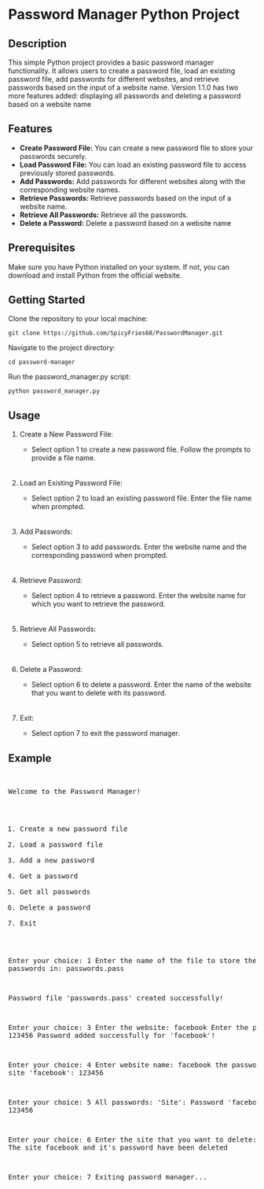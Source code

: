 <h1>Password Manager Python Project</h1>
<h2>Description</h2>
This simple Python project provides a basic password manager functionality. It allows users to create a password file, load an existing password file, add passwords for different websites, and retrieve passwords based on the input of a website name.
Version 1.1.0 has two more features added: displaying all passwords and deleting a password based on a website name
<h2>Features</h2>
<ul>

<li><b>Create Password File:</b> You can create a new password file to store your passwords securely.</li>

<li><b>Load Password File:</b> You can load an existing password file to access previously stored passwords.</li>

<li><b>Add Passwords:</b> Add passwords for different websites along with the corresponding website names.</li>

<li><b>Retrieve Passwords:</b> Retrieve passwords based on the input of a website name.</li>

<li><b>Retrieve All Passwords:</b> Retrieve all the passwords.</li>

<li><b>Delete a Password:</b> Delete a password based on a website name</li>

</ul>

<h2>Prerequisites</h2>
Make sure you have Python installed on your system. If not, you can download and install Python from the official website.

<h2>Getting Started</h2>
Clone the repository to your local machine:
<pre><code>git clone https://github.com/SpicyFries68/PasswordManager.git</code></pre>

Navigate to the project directory:
<pre><code>cd password-manager</code></pre>

Run the password_manager.py script:
<pre><code>python password_manager.py</code></pre>

<h2>Usage</h2>
<ol>
<li>Create a New Password File:</li>
<ul>
<li>Select option 1 to create a new password file. Follow the prompts to provide a file name.</li>
</ul>
  <br></br>
<li>Load an Existing Password File:</li>
<ul>
<li>Select option 2 to load an existing password file. Enter the file name when prompted.</li>
</ul>
    <br></br>
<li>Add Passwords:</li>
<ul>
<li>Select option 3 to add passwords. Enter the website name and the corresponding password when prompted.</li>
</ul>
    <br></br>
<li>Retrieve Password:</li>
<ul>
<li>Select option 4 to retrieve a password. Enter the website name for which you want to retrieve the password.</li>
</ul>
    <br></br>
  <li>Retrieve All Passwords:</li>
<ul>
<li>Select option 5 to retrieve all passwords.</li>
</ul>
    <br></br>
  <li>Delete a Password:</li>
<ul>
<li>Select option 6 to delete a password. Enter the name of the website that you want to delete with its password.</li>
</ul>
    <br></br>
<li>Exit:</li>
<ul>
<li>Select option 7 to exit the password manager.</li>
</ul>
</ol>
<h2>Example</h2>
<pre>

Welcome to the Password Manager!

1. Create a new password file
2. Load a password file
3. Add a new password
4. Get a password
5. Get all passwords
6. Delete a password
7. Exit

Enter your choice: 1
Enter the name of the file to store the passwords in: passwords.pass

Password file 'passwords.pass' created successfully!

Enter your choice: 3
Enter the website: facebook
Enter the password: 123456
Password added successfully for 'facebook'!

Enter your choice: 4
Enter website name: facebook
the password of the site 'facebook': 123456

Enter your choice: 5
All passwords:
'Site': Password
'facebook': 123456

Enter your choice: 6
Enter the site that you want to delete: facebook
The site facebook and it's password have been deleted

Enter your choice: 7
Exiting password manager...
</pre>
